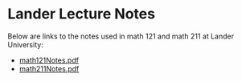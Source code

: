 # Lander Lecture Notes

Below are links to the notes used in math 121 and math 211 at Lander University:

* [math121Notes.pdf](https://github.com/pwesterbaan/lander_lecture_notes/raw/main/math121Notes.pdf)
* [math211Notes.pdf](https://github.com/pwesterbaan/lander_lecture_notes/raw/main/math211Notes.pdf)
